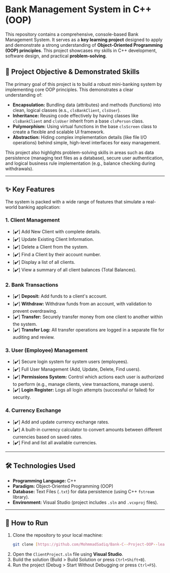 # Bank Management System in C++ (OOP)

This repository contains a comprehensive, console-based Bank Management System. It serves as a **key learning project** designed to apply and demonstrate a strong understanding of **Object-Oriented Programming (OOP) principles**. This project showcases my skills in C++ development, software design, and practical **problem-solving**.

## 🎯 Project Objective & Demonstrated Skills

The primary goal of this project is to build a robust mini-banking system by implementing core OOP principles. This demonstrates a clear understanding of:

* **Encapsulation:** Bundling data (attributes) and methods (functions) into clean, logical classes (e.s., `clsBankClient`, `clsUser`).
* **Inheritance:** Reusing code effectively by having classes like `clsBankClient` and `clsUser` inherit from a base `clsPerson` class.
* **Polymorphism:** Using virtual functions in the base `clsScreen` class to create a flexible and scalable UI framework.
* **Abstraction:** Hiding complex implementation details (like file I/O operations) behind simple, high-level interfaces for easy management.

This project also highlights problem-solving skills in areas such as data persistence (managing text files as a database), secure user authentication, and logical business rule implementation (e.g., balance checking during withdrawals).

---

## ✨ Key Features

The system is packed with a wide range of features that simulate a real-world banking application:

### 1. Client Management
* [✔️] Add New Client with complete details.
* [✔️] Update Existing Client Information.
* [✔️] Delete a Client from the system.
* [✔️] Find a Client by their account number.
* [✔️] Display a list of all clients.
* [✔️] View a summary of all client balances (Total Balances).

### 2. Bank Transactions
* [✔️] **Deposit:** Add funds to a client's account.
* [✔️] **Withdraw:** Withdraw funds from an account, with validation to prevent overdrawing.
* [✔️] **Transfer:** Securely transfer money from one client to another within the system.
* [✔️] **Transfer Log:** All transfer operations are logged in a separate file for auditing and review.

### 3. User (Employee) Management
* [✔️] Secure login system for system users (employees).
* [✔️] Full User Management (Add, Update, Delete, Find users).
* [✔️] **Permissions System:** Control which actions each user is authorized to perform (e.g., manage clients, view transactions, manage users).
* [✔️] **Login Register:** Logs all login attempts (successful or failed) for security.

### 4. Currency Exchange
* [✔️] Add and update currency exchange rates.
* [✔️] A built-in currency calculator to convert amounts between different currencies based on saved rates.
* [✔️] Find and list all available currencies.

---

## 🛠️ Technologies Used

* **Programming Language:** C++
* **Paradigm:** Object-Oriented Programming (OOP)
* **Database:** Text Files (`.txt`) for data persistence (using C++ `fstream` library).
* **Environment:** Visual Studio (project includes `.sln` and `.vcxproj` files).

---

## 🚀 How to Run

1.  Clone the repository to your local machine:
    ```sh
    git clone [https://github.com/MohmmadSadiq/Bank-C--Project-OOP--learning-.git](https://github.com/MohmmadSadiq/Bank-C--Project-OOP--learning-.git)
    ```
2.  Open the `ClientProject.sln` file using **Visual Studio**.
3.  Build the solution (Build > Build Solution or press `Ctrl+Shift+B`).
4.  Run the project (Debug > Start Without Debugging or press `Ctrl+F5`).
